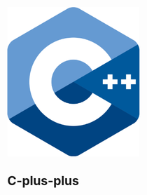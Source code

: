 <div>
<img alt='cpp-logo' src='./.documentation/cpp-logo.png' width='60%' align="center" display="block" margin-left='auto' margin-right='auto'>
</div>

# C-plus-plus
